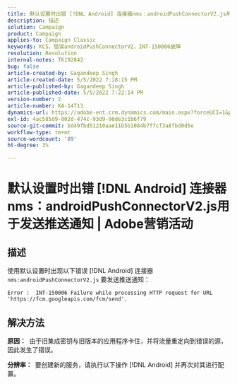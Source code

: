 ```yaml
---
title: 默认设置时出错 [!DNL Android] 连接器nms：androidPushConnectorV2.js用于发送推送通知 | Adobe营销活动
description: 描述
solution: Campaign
product: Campaign
applies-to: Campaign Classic
keywords: KCS，错误androidPushConnectorV2，INT-150006故障
resolution: Resolution
internal-notes: TK192842
bug: false
article-created-by: Gagandeep Singh
article-created-date: 5/5/2022 7:18:15 PM
article-published-by: Gagandeep Singh
article-published-date: 5/5/2022 7:22:14 PM
version-number: 2
article-number: KA-14713
dynamics-url: https://adobe-ent.crm.dynamics.com/main.aspx?forceUCI=1&pagetype=entityrecord&etn=knowledgearticle&id=6036cf1a-a8cc-ec11-a7b5-6045bd00dd66
exl-id: 4ac585d9-002d-474c-93d9-90de3c1b6f79
source-git-commit: bd49fbd51210aae11b5b1084b7ffcf3a8fbd0d5e
workflow-type: tm+mt
source-wordcount: '89'
ht-degree: 3%

---
```


# 默认设置时出错 [!DNL Android] 连接器nms：androidPushConnectorV2.js用于发送推送通知 | Adobe营销活动

## 描述




使用默认设置时出现以下错误 [!DNL Android] 连接器 `nms:androidPushConnectorV2.js` 要发送推送通知：

```
Error :  INT-150006 Failure while processing HTTP request for URL 'https://fcm.googleapis.com/fcm/send'.
```

## 解决方法


<b>原因：</b>  由于旧集成密钥与旧版本的应用程序卡住，并将流量重定向到错误的源，因此发生了错误。

<b>分辨率：  </b>要创建新的服务，请执行以下操作 [!DNL Android] 并再次对其进行配置。
